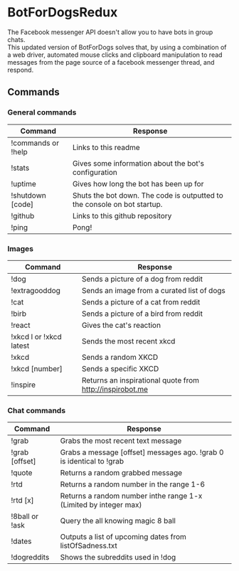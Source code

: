 # BotForDogsRedux

The Facebook messenger API doesn't allow you to have bots in group chats.  
This updated version of BotForDogs solves that, by using a combination of a web driver, automated mouse clicks and clipboard manipulation to read messages from the page source of a facebook messenger thread, and respond.

## Commands

### General commands

| Command       | Response              |
| ------------- | --------------------- |
| !commands or !help     | Links to this readme  |
| !stats        | Gives some information about the bot's configuration |
| !uptime       | Gives how long the bot has been up for |
| !shutdown [code] | Shuts the bot down. The code is outputted to the console on bot startup. |
| !github | Links to this github repository |
| !ping | Pong! |

### Images

| Command       | Response              |
| ------------- | --------------------- |
| !dog          | Sends a picture of a dog from reddit |
| !extragooddog | Sends an image from a curated list of dogs |
| !cat | Sends a picture of a cat from reddit |
| !birb | Sends a picture of a bird from reddit |
| !react | Gives the cat's reaction |
| !xkcd l or !xkcd latest | Sends the most recent xkcd |
| !xkcd | Sends a random XKCD |
| !xkcd [number] | Sends a specific XKCD |
| !inspire | Returns an inspirational quote from http://inspirobot.me |

### Chat commands

| Command       | Response              |
| ------------- | --------------------- |
| !grab | Grabs the most recent text message |
| !grab [offset] | Grabs a message [offset] messages ago. !grab 0 is identical to !grab |
| !quote | Returns a random grabbed message |
| !rtd | Returns a random number in the range 1-6 |
| !rtd [x] | Returns a random number inthe range 1-x (Limited by integer max) |
| !8ball or !ask | Query the all knowing magic 8 ball |
| !dates | Outputs a list of upcoming dates from listOfSadness.txt |
| !dogreddits | Shows the subreddits used in !dog |







